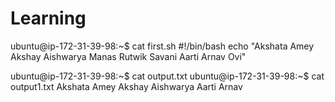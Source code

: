 # Learning
ubuntu@ip-172-31-39-98:~$ cat first.sh
#!/bin/bash
echo
"Akshata
Amey
Akshay
Aishwarya
Manas
Rutwik
Savani
Aarti
Arnav
Ovi"

ubuntu@ip-172-31-39-98:~$ cat output.txt
ubuntu@ip-172-31-39-98:~$ cat output1.txt
Akshata
Amey
Akshay
Aishwarya
Aarti
Arnav
